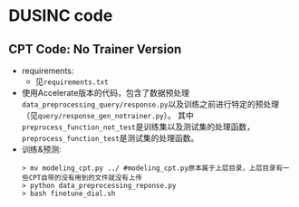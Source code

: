 # DUSINC code
## CPT Code: No Trainer Version
* requirements:
    * 见`requirements.txt`
* 使用Accelerate版本的代码，包含了数据预处理`data_preprocessing_query/response.py`以及训练之前进行特定的预处理（见`query/response_gen_notrainer.py`）。  其中`preprocess_function_not_test`是训练集以及测试集的处理函数，`preprocess_function_test`是测试集的处理函数。
* 训练&预测:
    ~~~
    > mv modeling_cpt.py ../ #modeling_cpt.py原本属于上层目录，上层目录有一些CPT自带的没有用到的文件就没有上传
    > python data_preprocessing_reponse.py
    > bash finetune_dial.sh
    ~~~